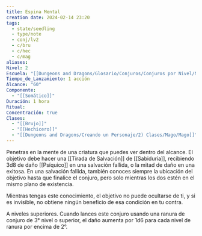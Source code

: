 ```yaml
---
title: Espina Mental
creation date: 2024-02-14 23:20
tags:
  - state/seedling
  - type/note
  - conj/lv2
  - c/bru
  - c/hec
  - c/mag
aliases: 
Nivel: 2
Escuela: "[[Dungeons and Dragons/Glosario/Conjuros/Conjuros por Nivel/Nivel 4/Adivinación|Adivinación]]"
Tiempo_de_Lanzamiento: 1 acción
Alcance: "60"
Componente:
  - "[[Somático]]"
Duración: 1 hora
Ritual: 
Concentración: true
Clases:
  - "[[Brujo]]"
  - "[[Hechicero]]"
  - "[[Dungeons and Dragons/Creando un Personaje/2) Clases/Mago/Mago]]"
---
```

Penetras en la mente de una criatura que puedes ver dentro del alcance. El objetivo debe hacer una [[Tirada de Salvación]] de [[Sabiduría]], recibiendo 3d8 de daño [[Psíquico]] en una salvación fallida, o la mitad de daño en una exitosa. En una salvación fallida, también conoces siempre la ubicación del objetivo hasta que finalice el conjuro, pero solo mientras los dos estén en el mismo plano de existencia. 

Mientras tengas este conocimiento, el objetivo no puede ocultarse de ti, y si es invisible, no obtiene ningún beneficio de esa condición en tu contra.

A niveles superiores. Cuando lances este conjuro usando una ranura de conjuro de 3° nivel o superior, el daño aumenta por 1d6 para cada nivel de ranura por encima de 2°.